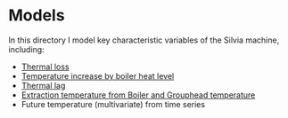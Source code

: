 # Models

In this directory I model key characteristic variables of the Silvia machine, including:

-   [Thermal loss](./thermal_loss/README.markdown)
-   [Temperature increase by boiler heat level](./boiler_levels/README.rmd)
-   [Thermal lag](./thermal_lag/README.markdown)
-   [Extraction temperature from Boiler and Grouphead temperature](./extraction_temperature/README.markdown)
-   Future temperature (multivariate) from time series
